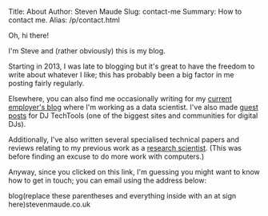 Title: About
Author: Steven Maude
Slug: contact-me
Summary: How to contact me.
Alias: /p/contact.html

Oh, hi there!

I'm Steve and (rather obviously) this is my blog.

Starting in 2013, I was late to blogging but it's great to have the
freedom to write about whatever I like; this has probably been a big
factor in me posting fairly regularly.

Elsewhere, you can also find me occasionally writing for my [current
employer's blog](https://blog.scraperwiki.com/author/stevenmaude/)
where I'm working as a data scientist. I've also made
[guest posts](http://djtechtools.com/author/stevenmaude/)
for DJ TechTools (one of the biggest sites and communities for
digital DJs).

Additionally, I've also written several specialised technical papers and
reviews relating to my previous work as a [research
scientist](http://dx.doi.org/10.2217/nnm.13.65). (This was
before finding an excuse to do more work with computers.)

Anyway, since you clicked on this link, I'm guessing you might want to
know how to get in touch; you can email using the address below:

blog(replace these parentheses and everything inside with an at sign
here)stevenmaude.co.uk
